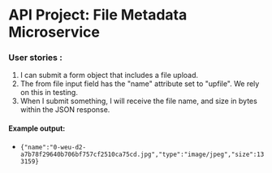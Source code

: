 
# API Project: File Metadata Microservice

### User stories :

1. I can submit a form object that includes a file upload.
2. The from file input field has the "name" attribute set to "upfile". We rely on this in testing.
3. When I submit something, I will receive the file name, and size in bytes within the JSON response.

#### Example output:
* `{"name":"0-weu-d2-a7b78f29640b706bf757cf2510ca75cd.jpg","type":"image/jpeg","size":133159}`
